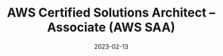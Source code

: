 ---
title: AWS Certified Solutions Architect – Associate (AWS SAA)
date: 2023-02-13
external_link: https://www.credly.com/badges/ab721d15-b684-44c4-8c5b-bd2a0049eb11
tags:
  - Amazon Web Services
  - Solution Architect Associate
---